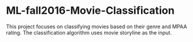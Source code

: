 # ML-fall2016-Movie-Classification
This project focuses on classifying movies based on their genre and MPAA rating. The classification algorithm uses movie storyline as the input. 

